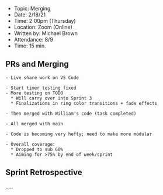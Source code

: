 - Topic: Merging
- Date: 2/18/21
- Time: 2:00pm (Thursday)
- Location: Zoom (Online)
- Written by: Michael Brown
- Attendance: 8/9
- Time: 15 min.


## PRs and Merging
```
- Live share work on VS Code

- Start timer testing fixed
- More testing on TODO
  * Will carry over into Sprint 3
  * Finalizations in ring color transitions + fade effects

- Then merged with William's code (task completed)

- All merged with main

- Code is becoming very hefty; need to make more modular

- Overall coverage:
  * Dropped to sub 60%
  * Aiming for >75% by end of week/sprint
```

## Sprint Retrospective
.....
